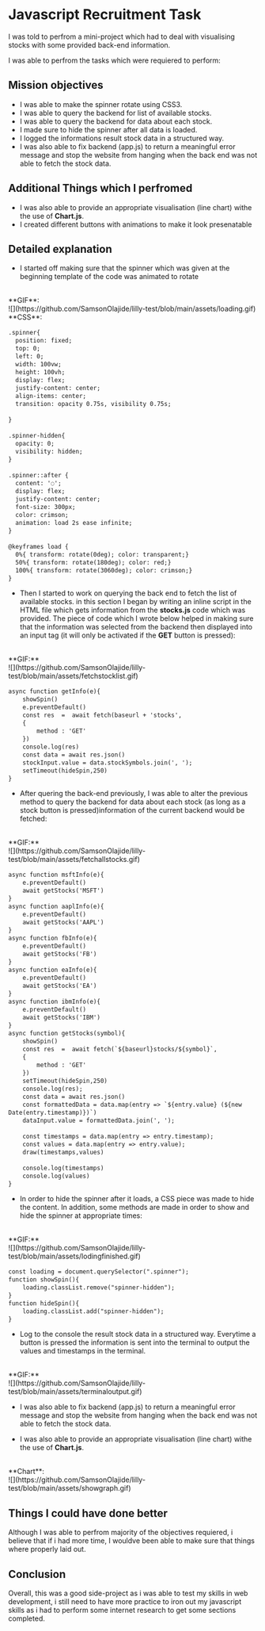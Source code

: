 # Javascript Recruitment Task

I was told to perfrom a mini-project which had to deal with visualising stocks with some provided back-end information.

I was able to perfrom the tasks which were requiered to perform:

## Mission objectives

* I was able to make the spinner rotate using CSS3.
* I was able to query the backend for list of available stocks.
* I was able to query the backend for data about each stock.
* I made sure to hide the spinner after all data is loaded.
* I logged the informations result stock data in a structured way.
* I was also able to fix backend (app.js) to return a meaningful error message and stop the website from hanging when the back end was not able to fetch the stock data.

## Additional Things which I perfromed
* I was also able to provide an appropriate visualisation (line chart) withe the use of **Chart.js**.
* I created different buttons with animations to make it look presenatable

## Detailed explanation

- I started off making sure that the spinner which was given at the beginning template of the code was animated to rotate
<br />
**GIF**:
<br />
![](https://github.com/SamsonOlajide/lilly-test/blob/main/assets/loading.gif)
<br />
**CSS**:
  
```
.spinner{
  position: fixed;
  top: 0;
  left: 0;
  width: 100vw;
  height: 100vh;
  display: flex;
  justify-content: center;
  align-items: center;
  transition: opacity 0.75s, visibility 0.75s;
  
}

.spinner-hidden{
  opacity: 0;
  visibility: hidden;
}

.spinner::after {
  content: '◌';
  display: flex;
  justify-content: center;
  font-size: 300px;
  color: crimson;
  animation: load 2s ease infinite;
}

@keyframes load {
  0%{ transform: rotate(0deg); color: transparent;}
  50%{ transform: rotate(180deg); color: red;}
  100%{ transform: rotate(3060deg); color: crimson;}
}
```
- Then I started to work on querying the back end to fetch the list of available stocks. in this section I began by writing an inline script in the HTML file which gets information from the **stocks.js** code which was provided. The piece of code which I wrote below helped in making sure that the information was selected from the backend then displayed into an input tag (it will only be activated if the **GET** button is pressed):
<br />
**GIF:**
<br />
![](https://github.com/SamsonOlajide/lilly-test/blob/main/assets/fetchstocklist.gif)
<br />


```
async function getInfo(e){
    showSpin()
    e.preventDefault()
    const res  =  await fetch(baseurl + 'stocks',
    {
        method : 'GET'
    }) 
    console.log(res)
    const data = await res.json()
    stockInput.value = data.stockSymbols.join(', ');
    setTimeout(hideSpin,250)
}       
```
- After quering the back-end previously, I was able to alter the previous method to query the backend for data about each stock (as long as a stock button is pressed)information of the current backend would be fetched:

<br />
**GIF:**
<br />
![](https://github.com/SamsonOlajide/lilly-test/blob/main/assets/fetchallstocks.gif)
<br />

```
async function msftInfo(e){
    e.preventDefault()
    await getStocks('MSFT')
}
async function aaplInfo(e){
    e.preventDefault()
    await getStocks('AAPL')
}
async function fbInfo(e){
    e.preventDefault()
    await getStocks('FB')
}
async function eaInfo(e){
    e.preventDefault()
    await getStocks('EA')
}
async function ibmInfo(e){
    e.preventDefault()
    await getStocks('IBM')
}
async function getStocks(symbol){
    showSpin()
    const res  =  await fetch(`${baseurl}stocks/${symbol}`,
    {
        method : 'GET'
    })
    setTimeout(hideSpin,250)
    console.log(res);
    const data = await res.json()
    const formattedData = data.map(entry => `${entry.value} (${new Date(entry.timestamp)})`)
    dataInput.value = formattedData.join(', ');

    const timestamps = data.map(entry => entry.timestamp);
    const values = data.map(entry => entry.value);
    draw(timestamps,values)

    console.log(timestamps)
    console.log(values)
}
```
- In order to hide the spinner after it loads, a CSS piece was made to hide the content. In addition, some methods are made in order to show and hide the spinner at appropriate times:
<br />
**GIF:**
<br />
![](https://github.com/SamsonOlajide/lilly-test/blob/main/assets/lodingfinished.gif)
<br />

```
const loading = document.querySelector(".spinner");
function showSpin(){
    loading.classList.remove("spinner-hidden");
}
function hideSpin(){
    loading.classList.add("spinner-hidden");
}
```
- Log to the console the result stock data in a structured way. Everytime a button is pressed the information is sent into the terminal to output the values and timestamps in the terminal.

<br />
**GIF:**
<br />
![](https://github.com/SamsonOlajide/lilly-test/blob/main/assets/terminaloutput.gif)
<br />

- I was also able to fix backend (app.js) to return a meaningful error message and stop the website from hanging when the back end was not able to fetch the stock data.

- I was also able to provide an appropriate visualisation (line chart) withe the use of **Chart.js**.

<br />
**Chart**:
<br />
![](https://github.com/SamsonOlajide/lilly-test/blob/main/assets/showgraph.gif)
<br />

## Things I could have done better
Although I was able to perfrom majority of the objectives requiered, i believe that if i had more time, I wouldve been able to make sure that things where properly laid out.
## Conclusion
Overall, this was a good side-project as i was able to test my skills in  web development, i still need to have more practice to iron out my javascript skills as i had to perform some internet research to get some sections completed.

